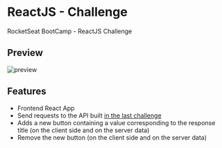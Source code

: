 # ReactJS - Challenge
RocketSeat BootCamp - ReactJS Challenge


## Preview
![preview](https://github.com/GermainPereira/react-native-challenge/blob/master/2020-06-21-preview_react_native_challenge.gif?raw=true)


## Features
* Frontend React App
* Send requests to the API built [in the last challenge](https://github.com/GermainPereira/nodejs-challenge)
* Adds a new button containing a value corresponding to the response title (on the client side and on the server data)
* Remove the new button (on the client side and on the server data)
